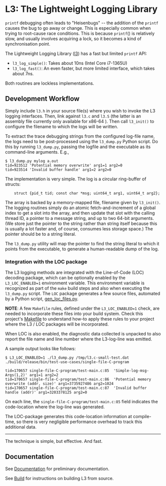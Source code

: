 # L3: The Lightweight Logging Library

`printf` debugging often leads to "Heisenbugs" -- the addition of the `printf`
causes the bug to go away or change. This is especially common when trying to
root-cause race conditions. This is because `printf`() is relatively slow,
and usually involves acquiring a lock, so it becomes a kind of
synchronisation point.

The Lightweight Logging Library ([l3](./include/l3.h)) has a fast but limited `printf` API:
- `l3_log_simple()`: Takes about 10ns (Intel Core i7-1365U)
- `l3_log_fast()`: An even faster, but more limited interface, which takes about 7ns.

Both routines are lockless implementations.

## Development Workflow

Simply include `l3.h` in your source file(s) where you wish to invoke the
L3 logging interfaces. Then, link against `l3.c` and `l3.S` (the latter is
an assembly file currently only available for x86-64 ). Then call
`l3_init()` to configure the filename to which the logs will be written.

To extract the trace debugging strings from the configured log-file name,
the logs need to be post-processed using the `l3_dump.py` Python
script.
Do this by running `l3_dump.py`, passing the logfile
and the executable as its command-line arguments. E.g.,

```
$ l3_dump.py mylog a.out
tid=923512 'Potential memory overwrite' arg1=1 arg2=0
tid=923514 'Invalid buffer handle' arg1=2 arg2=0
```

The implementation is very simple. The log is a circular ring-buffer of structs:

```
    struct {pid_t tid; const char *msg; uint64_t arg1, uint64_t arg2};
```

The array is backed by a memory-mapped file, filename given by `l3_init()`.
The logging routines simply do an atomic fetch-and-increment of a
global index to get a slot into the array, and then update that slot
with the calling thread ID, a pointer to a message string, and up to
two 64-bit arguments. (We store just the pointer to the string rather than
string itself because this is usually a lot faster and, of course, consumes
less storage space.)  The pointer should be to a string literal.

The `l3_dump.py` utility will map the pointer to find the string
literal to which it points from the executable, to generate a human-readable
dump of the log.

### Integration with the LOC package

The L3 logging methods are integrated with the Line-of-Code (LOC) decoding
package, which can be optionally enabled by the `L3_LOC_ENABLED=1` environment
variable. This environment variable is recognized as part of the `make`
build steps and also when executing the `l3_dump.py` script. The `LOC`
package generates a few source files, automated by a Python script,
[gen_loc_files.py](./LineOfCode/loc/gen_loc_files.py).

**NOTE**: A few `Makefile` rules, defined under the `L3_LOC_ENABLED=1`
check, are needed to incorporate these files into your build system.
Check this project's [Makefile](./Makefile) to understand how-to apply
these rules to your project where the L3 / LOC packages will be incorporated.

When LOC is also enabled, the diagnostic data collected is unpacked to also
report the file name and line number where the L3-log-line was emitted.

A sample output looks like follows:

```
$ L3_LOC_ENABLED=1 ./l3_dump.py /tmp/l3.c-small-test.dat ./build/release/bin/test-use-cases/single-file-C-program

tid=170657 single-file-C-program/test-main.c:85  'Simple-log-msg-Args(1,2)' arg1=1 arg2=2
tid=170657 single-file-C-program/test-main.c:86  'Potential memory overwrite (addr, size)' arg1=3735927486 arg2=1024
tid=170657 single-file-C-program/test-main.c:87  'Invalid buffer handle (addr)' arg1=3203378125 arg2=0
```

On each line, the `single-file-C-program/test-main.c:85` field indicates the
code-location where the log-line was generated.

The LOC-package generates this code-location information at compile-time, so
there is very negligible performance overhead to track this additional data.

------

The technique is simple, but effective. And fast.

## Documentation

See [Documentation](Docs/README.md) for preliminary documentation.

See [Build](Docs/build.md) for instructions on building L3 from source.
